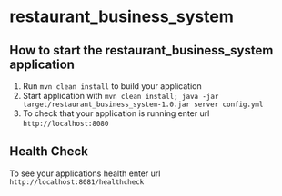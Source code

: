 # restaurant_business_system

How to start the restaurant_business_system application
---

1. Run `mvn clean install` to build your application
1. Start application with `mvn clean install; java -jar target/restaurant_business_system-1.0.jar server config.yml`
1. To check that your application is running enter url `http://localhost:8080`

Health Check
---

To see your applications health enter url `http://localhost:8081/healthcheck`

